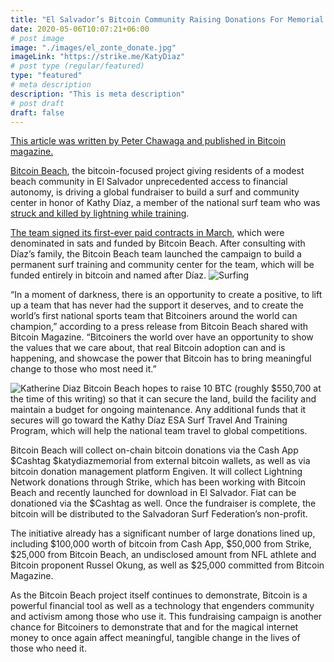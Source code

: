 ```yaml
---
title: "El Salvador’s Bitcoin Community Raising Donations For Memorial Surf Center"
date: 2020-05-06T10:07:21+06:00
# post image
image: "./images/el_zonte_donate.jpg"
imageLink: "https://strike.me/KatyDiaz"
# post type (regular/featured)
type: "featured"
# meta description
description: "This is meta description"
# post draft
draft: false
---
```


[This article was written by Peter Chawaga and published in Bitcoin magazine.](https://bitcoinmagazine.com/culture/bitcoin-beach-fundraising-for-surf-team)

[Bitcoin Beach](https://bitcoinmagazine.com/culture/on-the-coast-of-el-salvador-bitcoin-is-becoming-the-standard), the bitcoin-focused project giving residents of a modest beach community in El Salvador unprecedented access to financial autonomy, is driving a global fundraiser to build a surf and community center in honor of Kathy Díaz, a member of the national surf team who was [struck and killed by lightning while training](https://edition.cnn.com/2021/03/22/sport/katherine-diaz-killed-surfing-spt-intl/index.html).

[The team signed its first-ever paid contracts in March](https://bitcoinmagazine.com/culture/el-salvador-surf-team-rides-bitcoin), which were denominated in sats and funded by Bitcoin Beach. After consulting with Díaz’s family, the Bitcoin Beach team launched the campaign to build a permanent surf training and community center for the team, which will be funded entirely in bitcoin and named after Díaz.
![Surfing](https://flitz.be/el_salvador_surf_team.jpg "El Salvador Surf Team")

“In a moment of darkness, there is an opportunity to create a positive, to lift up a team that has never had the support it deserves, and to create the world’s first national sports team that Bitcoiners around the world can champion,” according to a press release from Bitcoin Beach shared with Bitcoin Magazine. “Bitcoiners the world over have an opportunity to show the values that we care about, that real Bitcoin adoption can and is happening, and showcase the power that Bitcoin has to bring meaningful change to those who most need it.”

![Katherine Diaz](https://flitz.be/images/kdiaz.jpg "Katherine Diaz")
Bitcoin Beach hopes to raise 10 BTC (roughly $550,700 at the time of this writing) so that it can secure the land, build the facility and maintain a budget for ongoing maintenance. Any additional funds that it secures will go toward the Kathy Díaz ESA Surf Travel And Training Program, which will help the national team travel to global competitions.

Bitcoin Beach will collect on-chain bitcoin donations via the Cash App $Cashtag $katydiazmemorial from external bitcoin wallets, as well as via bitcoin donation management platform Engiven. It will collect Lightning Network donations through Strike, which has been working with Bitcoin Beach and recently launched for download in El Salvador. Fiat can be donationed via the $Cashtag as well. Once the fundraiser is complete, the bitcoin will be distributed to the Salvadoran Surf Federation’s non-profit.

The initiative already has a significant number of large donations lined up, including $100,000 worth of bitcoin from Cash App, $50,000 from Strike, $25,000 from Bitcoin Beach, an undisclosed amount from NFL athlete and Bitcoin proponent Russel Okung, as well as $25,000 committed from Bitcoin Magazine.

As the Bitcoin Beach project itself continues to demonstrate, Bitcoin is a powerful financial tool as well as a technology that engenders community and activism among those who use it. This fundraising campaign is another chance for Bitcoiners to demonstrate that and for the magical internet money to once again affect meaningful, tangible change in the lives of those who need it.